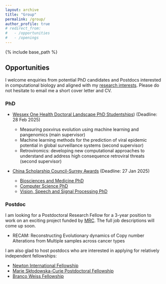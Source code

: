 ```yaml
---
layout: archive
title: "Group"
permalink: /group/
author_profile: true
# redirect_from:
#   - /opportunities
#   - /openings
---
```


{% include base_path %}


## Opportunities

I welcome enquiries from potential PhD candidates and Postdocs interested in computational biology and aligned with my [research interests](research.md).
Please do not hesitate to email me a short cover letter and CV.


### PhD
* [Wessex One Health Doctoral Landscape PhD Studentships](https://www.surrey.ac.uk/bbsrc-wessex-one-health-doctoral-landscape-award)) (Deadline: 28 Feb 2025)
  * Measuring poxvirus evolution using machine learning and pangenomics (main supervisor)
  * Machine learning methods for the prediction of viral epidemic potential in global surveillance systems (second supervisor)
  * Retroviromics: developing new computational approaches to understand and address high consequence retroviral threats (second supervisor)
  
* [China Scholarship Council-Surrey Awards](https://www.surrey.ac.uk/fees-and-funding/studentships/china-scholarship-council-surrey-awards) (Deadline: 27 Jan 2025)
  * [Biosciences and Medicine PhD](https://www.surrey.ac.uk/postgraduate/biosciences-and-medicine-phd)  
  * [Computer Science PhD](https://www.surrey.ac.uk/postgraduate/computer-science-phd)
  * [Vision, Speech and Signal Processing PhD](https://www.surrey.ac.uk/postgraduate/vision-speech-and-signal-processing-phd)


### Postdoc 

I am looking for a Postdoctoral Research Fellow for a 3-year position to work on an exciting project funded by [MRC](https://www.ukri.org/councils/mrc/). The full job descriptions will come up soon. 
* RECAM: Reconstructing Evolutionary dynamics of Copy number Alterations from Multiple samples across cancer types


I am also glad to host postdocs who are interested in applying for relatively independent fellowships:
* [Newton International Fellowship](https://royalsociety.org/grants/newton-international/) 
* [Marie Skłodowska-Curie Postdoctoral Fellowship](https://marie-sklodowska-curie-actions.ec.europa.eu/actions/postdoctoral-fellowships)
* [Branco Weiss Fellowship](https://brancoweissfellowship.org)


<!-- ### Previous members -->

